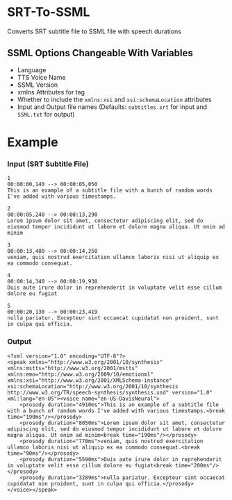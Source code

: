 # SRT-To-SSML
 Converts SRT subtitle file to SSML file with speech durations

## SSML Options Changeable With Variables
- Language
- TTS Voice Name
- SSML Version
- xmlns Attributes for <speak> tag
- Whether to include the `xmlns:xsi` and `xsi:schemaLocation` attributes
- Input and Output file names (Defaults: `subtitles.srt` for input and `SSML.txt` for output)

# Example
### Input (SRT Subtitle File)
```
1
00:00:00,140 --> 00:00:05,050
This is an example of a subtitle file with a bunch of random words I've added with various timestamps.

2
00:00:05,240 --> 00:00:13,290
Lorem ipsum dolor sit amet, consectetur adipiscing elit, sed do eiusmod tempor incididunt ut labore et dolore magna aliqua. Ut enim ad minim

3
00:00:13,480 --> 00:00:14,250
veniam, quis nostrud exercitation ullamco laboris nisi ut aliquip ex ea commodo consequat.

4
00:00:14,340 --> 00:00:19,930
Duis aute irure dolor in reprehenderit in voluptate velit esse cillum dolore eu fugiat

5
00:00:20,130 --> 00:00:23,419
nulla pariatur. Excepteur sint occaecat cupidatat non proident, sunt in culpa qui officia.
```


### Output
```
<?xml version="1.0" encoding="UTF-8"?>
<speak xmlns="http://www.w3.org/2001/10/synthesis" xmlns:mstts="http://www.w3.org/2001/mstts" xmlns:emo="http://www.w3.org/2009/10/emotionml" xmlns:xsi="http://www.w3.org/2001/XMLSchema-instance" xsi:schemaLocation="http://www.w3.org/2001/10/synthesis http://www.w3.org/TR/speech-synthesis/synthesis.xsd" version="1.0" xml:lang="en-US"><voice name="en-US-DavisNeural">
	<prosody duration="4910ms">This is an example of a subtitle file with a bunch of random words I've added with various timestamps.<break time="190ms"/></prosody>
	<prosody duration="8050ms">Lorem ipsum dolor sit amet, consectetur adipiscing elit, sed do eiusmod tempor incididunt ut labore et dolore magna aliqua. Ut enim ad minim<break time="190ms"/></prosody>
	<prosody duration="770ms">veniam, quis nostrud exercitation ullamco laboris nisi ut aliquip ex ea commodo consequat.<break time="90ms"/></prosody>
	<prosody duration="5590ms">Duis aute irure dolor in reprehenderit in voluptate velit esse cillum dolore eu fugiat<break time="200ms"/></prosody>
	<prosody duration="3289ms">nulla pariatur. Excepteur sint occaecat cupidatat non proident, sunt in culpa qui officia.</prosody>
</voice></speak>
```

